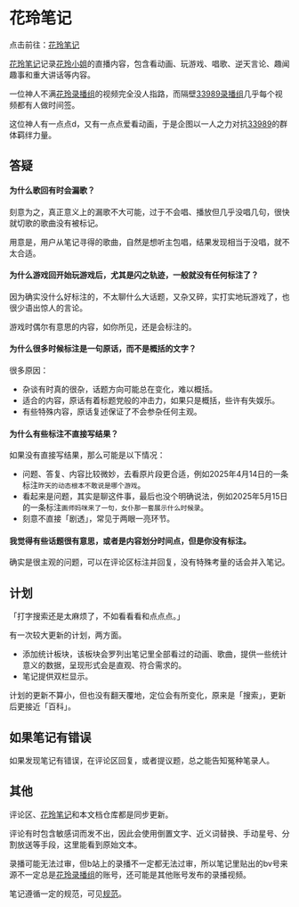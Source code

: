 # 花玲笔记

点击前往：[花玲笔记](https://karin.surge.sh/)

[花玲笔记](https://karin.surge.sh/)记录[花玲小姐](https://zh.moegirl.org.cn/花玲(虚拟UP主))的直播内容，包含看动画、玩游戏、唱歌、逆天言论、趣闻趣事和重大讲话等内容。

一位神人不满[花玲录播组](https://space.bilibili.com/3546725853693968)的视频完全没人指路，而隔壁[33989录播组](https://space.bilibili.com/281341996)几乎每个视频都有人做时间签。

这位神人有一点点d，又有一点点爱看动画，于是企图以一人之力对抗[33989](https://space.bilibili.com/281341996)的群体羁绊力量。

## 答疑

#### 为什么歌回有时会漏歌？

刻意为之，真正意义上的漏歌不大可能，过于不会唱、播放但几乎没唱几句，很快就切歌的歌曲没有被标记。

用意是，用户从笔记寻得的歌曲，自然是想听主包唱，结果发现相当于没唱，就不太合适。

#### 为什么游戏回开始玩游戏后，尤其是闪之轨迹，一般就没有任何标注了？

因为确实没什么好标注的，不太聊什么大话题，又杂又碎，实打实地玩游戏了，也很少语出惊人的言论。

游戏时偶尔有意思的内容，如你所见，还是会标注的。

#### 为什么很多时候标注是一句原话，而不是概括的文字？

很多原因：

- 杂谈有时真的很杂，话题方向可能总在变化，难以概括。
- 适合的内容，原话有着标题党般的冲击力，如果只是概括，些许有失娱乐。
- 有些特殊内容，原话复述保证了不会参杂任何主观。

#### 为什么有些标注不直接写结果？

如果没有直接写结果，那么可能是以下情况：

- 问题、答复、内容比较微妙，去看原片段更合适，例如2025年4月14日的一条标注`昨天的动态根本不敢说是哪个游戏`。
- 看起来是问题，其实是聊这件事，最后也没个明确说法，例如2025年5月15日的一条标注`画师妈咪来了一句，女仆那一套展示什么时候录`。
- 刻意不直接「剧透」，常见于两眼一亮环节。

#### 我觉得有些话题很有意思，或者是内容划分时间点，但是你没有标注。

确实是很主观的问题，可以在评论区标注并回复，没有特殊考量的话会并入笔记。

## 计划

「打字搜索还是太麻烦了，不如看看看和点点点。」

有一次较大更新的计划，两方面。

- 添加统计板块，该板块会罗列出笔记里全部看过的动画、歌曲，提供一些统计意义的数据，呈现形式会是直观、符合需求的。
- 笔记提供双栏显示。

计划的更新不算小，但也没有翻天覆地，定位会有所变化，原来是「搜索」，更新后更接近「百科」。

## 如果笔记有错误

如果发现笔记有错误，在评论区回复，或者提议题，总之能告知冤种笔录人。

## 其他

评论区、[花玲笔记](https://karin.surge.sh/)和本文档仓库都是同步更新。

评论有时包含敏感词而发不出，因此会使用倒置文字、近义词替换、手动星号、分割放送等手段，这里能看到原始文本。

录播可能无法过审，但b站上的录播不一定都无法过审，所以笔记里贴出的bv号来源不一定总是[花玲录播组](https://space.bilibili.com/3546725853693968)的账号，还可能是其他账号发布的录播视频。

笔记遵循一定的规范，可见[规范](https://github.com/berinri/karin-note/blob/main/规范.md)。